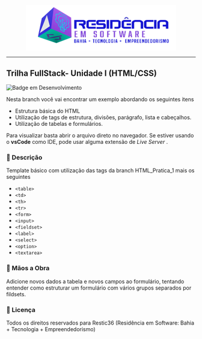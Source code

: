 <div align="center">
<img src="src/images/logo-nav.png" width="400px">
</div>

---

## Trilha FullStack- Unidade I (HTML/CSS)

![Badge em Desenvolvimento](http://img.shields.io/static/v1?label=Linguagem&message=HTML&color=GREEN&style=for-the-badge)


Nesta branch você vai encontrar um exemplo abordando os seguintes itens

- Estrutura básica do HTML
- Utilização de tags de estrutura, divisões, parágrafo, lista e cabeçalhos. 
- Utilização de tabelas e formulários.
  
Para visualizar basta abrir o arquivo direto no navegador. Se estiver usando o <b>vsCode</b> como IDE, pode usar alguma extensão de <em> Live Server </em>.

### :bookmark_tabs: Descrição

Template básico com utilização das tags da branch HTML_Pratica_1 mais os seguintes
- ```<table>```
- ```<td>```
- ```<th>```
- ```<tr>```
- ```<form>```
- ```<input>```
- ```<fieldset>```
- ```<label>```
- ```<select>```
- ```<option>```
- ```<textarea>```

### :hammer: Mãos a Obra

Adicione novos dados a tabela e novos campos ao formulário, tentando entender como estruturar um formulário com vários grupos separados por fildsets.


### :triangular_flag_on_post: Licença
<p>
Todos os direitos reservados para Restic36 (Residência em Software: Bahia + Tecnologia + Empreendedorismo)
</p>